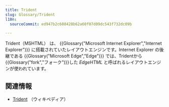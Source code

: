 ```yaml
---
title: Trident
slug: Glossary/Trident
l10n: 
  sourceCommit: ed947b2c608428b62a60f07d09dc543f732dc09b

---
```


Trident（MSHTML） は、 {{Glossary("Microsoft Internet Explorer","Internet Explorer")}} に搭載されていたレイアウトエンジンです。Internet Explorer の後継である {{Glossary("Microsoft Edge","Edge")}} では、Tridentから{{Glossary("fork","フォーク")}}した _EdgeHTML_ と呼ばれるレイアウトエンジンが使われています。

## 関連情報

- [Trident](https://ja.wikipedia.org/wiki/Trident) （ウィキペディア）
